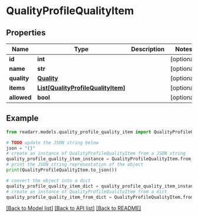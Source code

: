 # QualityProfileQualityItem


## Properties

Name | Type | Description | Notes
------------ | ------------- | ------------- | -------------
**id** | **int** |  | [optional] 
**name** | **str** |  | [optional] 
**quality** | [**Quality**](Quality.md) |  | [optional] 
**items** | [**List[QualityProfileQualityItem]**](QualityProfileQualityItem.md) |  | [optional] 
**allowed** | **bool** |  | [optional] 

## Example

```python
from readarr.models.quality_profile_quality_item import QualityProfileQualityItem

# TODO update the JSON string below
json = "{}"
# create an instance of QualityProfileQualityItem from a JSON string
quality_profile_quality_item_instance = QualityProfileQualityItem.from_json(json)
# print the JSON string representation of the object
print(QualityProfileQualityItem.to_json())

# convert the object into a dict
quality_profile_quality_item_dict = quality_profile_quality_item_instance.to_dict()
# create an instance of QualityProfileQualityItem from a dict
quality_profile_quality_item_from_dict = QualityProfileQualityItem.from_dict(quality_profile_quality_item_dict)
```
[[Back to Model list]](../README.md#documentation-for-models) [[Back to API list]](../README.md#documentation-for-api-endpoints) [[Back to README]](../README.md)


